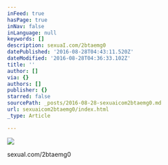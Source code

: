```yaml
---
inFeed: true
hasPage: true
inNav: false
inLanguage: null
keywords: []
description: sexuaI.com/2btaemg0
datePublished: '2016-08-28T04:43:11.520Z'
dateModified: '2016-08-28T04:36:33.102Z'
title: ''
author: []
via: {}
authors: []
publisher: {}
starred: false
sourcePath: _posts/2016-08-28-sexuaicom2btaemg0.md
url: sexuaicom2btaemg0/index.html
_type: Article

---
```

![](https://the-grid-user-content.s3-us-west-2.amazonaws.com/5f2accad-a0c8-4cfb-baab-3eb12af7b786.jpg)

sexuaI.com/2btaemg0